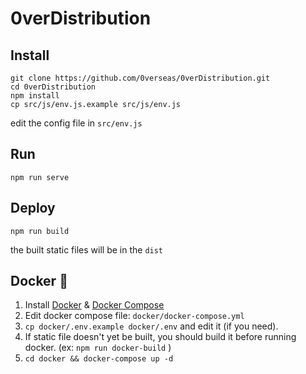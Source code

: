# 0verDistribution


## Install
```
git clone https://github.com/0verseas/0verDistribution.git
cd 0verDistribution
npm install
cp src/js/env.js.example src/js/env.js
```
edit the config file in `src/env.js`

## Run
```
npm run serve
```

## Deploy
```
npm run build
```
the built static files will be in the `dist`

## Docker 🐳
1. Install [Docker](https://docs.docker.com/engine/install/) & [Docker Compose](https://docs.docker.com/compose/install/)
2. Edit docker compose file: `docker/docker-compose.yml`
2. `cp docker/.env.example docker/.env` and edit it (if you need).
3. If static file doesn't yet be built, you should build it before running docker. (ex: `npm run docker-build` )
3. `cd docker && docker-compose up -d`
